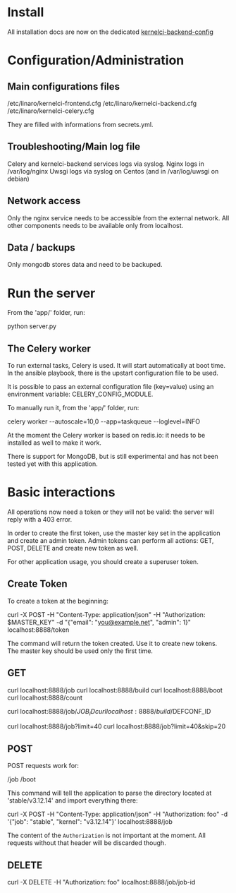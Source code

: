 # Install

All installation docs are now on the dedicated [kernelci-backend-config](https://github.com/kernelci/kernelci-backend-config/INSTALL.md)

# Configuration/Administration

## Main configurations files
/etc/linaro/kernelci-frontend.cfg
/etc/linaro/kernelci-backend.cfg
/etc/linaro/kernelci-celery.cfg

They are filled with informations from secrets.yml.

## Troubleshooting/Main log file
Celery and kernelci-backend services logs via syslog.
Nginx logs in /var/log/nginx
Uwsgi logs via syslog on Centos (and in /var/log/uwsgi on debian)

## Network access
Only the nginx service needs to be accessible from the external network. All other components needs to be available only from localhost.

## Data / backups
Only mongodb stores data and need to be backuped.

# Run the server

From the 'app/' folder, run:

  python server.py

## The Celery worker

To run external tasks, Celery is used. It will start automatically at boot
time. In the ansible playbook, there is the upstart configuration file to be
used.

It is possible to pass an external configuration file (key=value) using an
environment variable: CELERY_CONFIG_MODULE.

To manually run it, from the 'app/' folder, run:

  celery worker --autoscale=10,0 --app=taskqueue --loglevel=INFO

At the moment the Celery worker is based on redis.io: it needs to be installed
as well to make it work.

There is support for MongoDB, but is still experimental and has not been
tested yet with this application.

# Basic interactions

All operations now need a token or they will not be valid: the server will
reply with a 403 error.

In order to create the first token, use the master key set in the application
and create an admin token. Admin tokens can perform all actions: GET, POST,
DELETE and create new token as well.

For other application usage, you should create a superuser token.

## Create Token

To create a token at the beginning:

  curl -X POST -H "Content-Type: application/json" -H "Authorization: $MASTER_KEY" -d "{"email": "you@example.net", "admin": 1}" localhost:8888/token

The command will return the token created. Use it to create new tokens.
The master key should be used only the first time.

## GET

  curl localhost:8888/job
  curl localhost:8888/build
  curl localhost:8888/boot
  curl localhost:8888/count

  curl localhost:8888/job/$JOB_ID
  curl localhost:8888/build/$DEFCONF_ID

  curl localhost:8888/job?limit=40
  curl localhost:8888/job?limit=40&skip=20

## POST

POST requests work for:

  /job
  /boot

This command will tell the application to parse the directory located at
'stable/v3.12.14' and import everything there:

  curl -X POST -H "Content-Type: application/json" -H "Authorization: foo" -d '{"job": "stable", "kernel": "v3.12.14"}' localhost:8888/job

The content of the `Authorization` is not important at the moment. All requests
without that header will be discarded though.

## DELETE

  curl -X DELETE -H "Authorization: foo" localhost:8888/job/job-id

